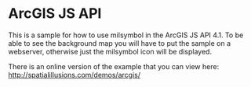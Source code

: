 # ArcGIS JS API

This is a sample for how to use milsymbol in the ArcGIS JS API 4.1. To be able to see the background map you will have to put the sample on a webserver, otherwise just the milsymbol icon will be displayed.

There is an online version of the example that you can view here:
http://spatialillusions.com/demos/arcgis/